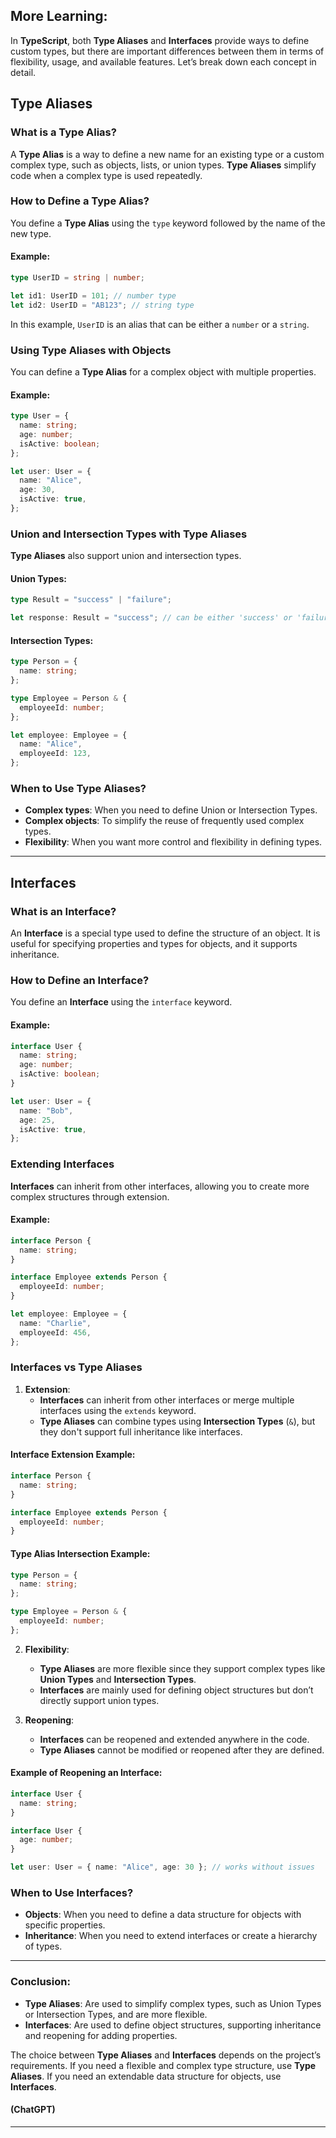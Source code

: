 ## More Learning:

In **TypeScript**, both **Type Aliases** and **Interfaces** provide ways to define custom types, but there are important differences between them in terms of flexibility, usage, and available features. Let’s break down each concept in detail.

## **Type Aliases**

### What is a Type Alias?

A **Type Alias** is a way to define a new name for an existing type or a custom complex type, such as objects, lists, or union types. **Type Aliases** simplify code when a complex type is used repeatedly.

### How to Define a Type Alias?

You define a **Type Alias** using the `type` keyword followed by the name of the new type.

#### Example:

```typescript
type UserID = string | number;

let id1: UserID = 101; // number type
let id2: UserID = "AB123"; // string type
```

In this example, `UserID` is an alias that can be either a `number` or a `string`.

### Using Type Aliases with Objects

You can define a **Type Alias** for a complex object with multiple properties.

#### Example:

```typescript
type User = {
  name: string;
  age: number;
  isActive: boolean;
};

let user: User = {
  name: "Alice",
  age: 30,
  isActive: true,
};
```

### Union and Intersection Types with Type Aliases

**Type Aliases** also support union and intersection types.

#### Union Types:

```typescript
type Result = "success" | "failure";

let response: Result = "success"; // can be either 'success' or 'failure'
```

#### Intersection Types:

```typescript
type Person = {
  name: string;
};

type Employee = Person & {
  employeeId: number;
};

let employee: Employee = {
  name: "Alice",
  employeeId: 123,
};
```

### When to Use **Type Aliases**?

- **Complex types**: When you need to define Union or Intersection Types.
- **Complex objects**: To simplify the reuse of frequently used complex types.
- **Flexibility**: When you want more control and flexibility in defining types.

---

## **Interfaces**

### What is an Interface?

An **Interface** is a special type used to define the structure of an object. It is useful for specifying properties and types for objects, and it supports inheritance.

### How to Define an Interface?

You define an **Interface** using the `interface` keyword.

#### Example:

```typescript
interface User {
  name: string;
  age: number;
  isActive: boolean;
}

let user: User = {
  name: "Bob",
  age: 25,
  isActive: true,
};
```

### Extending Interfaces

**Interfaces** can inherit from other interfaces, allowing you to create more complex structures through extension.

#### Example:

```typescript
interface Person {
  name: string;
}

interface Employee extends Person {
  employeeId: number;
}

let employee: Employee = {
  name: "Charlie",
  employeeId: 456,
};
```

### **Interfaces** vs **Type Aliases**

1. **Extension**:
   - **Interfaces** can inherit from other interfaces or merge multiple interfaces using the `extends` keyword.
   - **Type Aliases** can combine types using **Intersection Types** (`&`), but they don't support full inheritance like interfaces.

#### Interface Extension Example:

```typescript
interface Person {
  name: string;
}

interface Employee extends Person {
  employeeId: number;
}
```

#### Type Alias Intersection Example:

```typescript
type Person = {
  name: string;
};

type Employee = Person & {
  employeeId: number;
};
```

2. **Flexibility**:

   - **Type Aliases** are more flexible since they support complex types like **Union Types** and **Intersection Types**.
   - **Interfaces** are mainly used for defining object structures but don’t directly support union types.

3. **Reopening**:
   - **Interfaces** can be reopened and extended anywhere in the code.
   - **Type Aliases** cannot be modified or reopened after they are defined.

#### Example of Reopening an Interface:

```typescript
interface User {
  name: string;
}

interface User {
  age: number;
}

let user: User = { name: "Alice", age: 30 }; // works without issues
```

### When to Use **Interfaces**?

- **Objects**: When you need to define a data structure for objects with specific properties.
- **Inheritance**: When you need to extend interfaces or create a hierarchy of types.

---

### Conclusion:

- **Type Aliases**: Are used to simplify complex types, such as Union Types or Intersection Types, and are more flexible.
- **Interfaces**: Are used to define object structures, supporting inheritance and reopening for adding properties.

The choice between **Type Aliases** and **Interfaces** depends on the project’s requirements. If you need a flexible and complex type structure, use **Type Aliases**. If you need an extendable data structure for objects, use **Interfaces**.

#### (ChatGPT)

---
